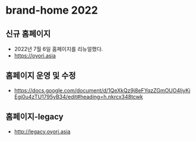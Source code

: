 # brand-home 2022

## 신규 홈페이지

- 2022년 7월 6일 홈페이지를 리뉴얼했다.
- https://oyori.asia

## 홈페이지 운영 및 수정

- https://docs.google.com/document/d/1QeXkQz9j8eFYqzZGmOUO4ljyKjEgi0u4zTU1795yB34/edit#heading=h.nkrcx348tcwk

## 홈페이지-legacy

- http://legacy.oyori.asia
